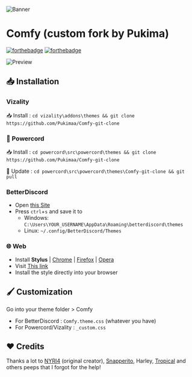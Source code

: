 ![Banner](https://pukimaa.github.io/Comfy/assets/banner.png)

# Comfy (custom fork by Pukima)

[![forthebadge](https://forthebadge.com/images/badges/built-with-love.svg)](https://forthebadge.com)
[![forthebadge](https://forthebadge.com/images/badges/uses-css.svg)](https://forthebadge.com)

![Preview](https://pukimaa.github.io/Comfy/assets/previews/2.png)

## 📥 Installation

### Vizality

📥 Install : ```cd vizality\addons\themes && git clone https://github.com/Pukimaa/Comfy-git-clone```

### 🔌 Powercord

📥 Install : ```cd powercord\src\powercord\themes && git clone https://github.com/Pukimaa/Comfy-git-clone```

🔄 Update : ```cd powercord\src\powercord\themes\Comfy-git-clone && git pull```

### BetterDiscord

* Open [this Site](https://pukima.site/Comfy/Comfy.theme.css)
* Press `ctrl`+`s` and save it to
  * Windows: `C:\Users\YOUR_USERNAME\AppData\Roaming\betterdiscord\themes`
  * Linux: `~/.config/BetterDiscord/Themes`
  
### 🌐 Web
* Install **Stylus** 
  | [Chrome](https://chrome.google.com/webstore/detail/stylus/clngdbkpkpeebahjckkjfobafhncgmne) | [Firefox](https://addons.mozilla.org/en-US/firefox/addon/styl-us/) | [Opera](https://github.com/openstyles/stylus/wiki/Opera,-Outdated-Stylus)
* Visit [This link](https://github.com/Pukimaa/BetterDiscordAddons/raw/master/Themes/Comfy/comfy.user.css)
* Install the style directly into your browser

## 🖌️ Customization
Go into your theme folder > Comfy
- For BetterDiscord : `Comfy.theme.css` (whatever you have)
- For Powercord/Vizality : `_custom.css`

## ❤️ Credits

Thanks a lot to [NYRI4](https://github.com/NYRI4) (original creator), [Snapperito](https://github.com/Snapperito), Harley, [Tropical](https://github.com/Tropix126) and others peeps that I forgot for the help!
